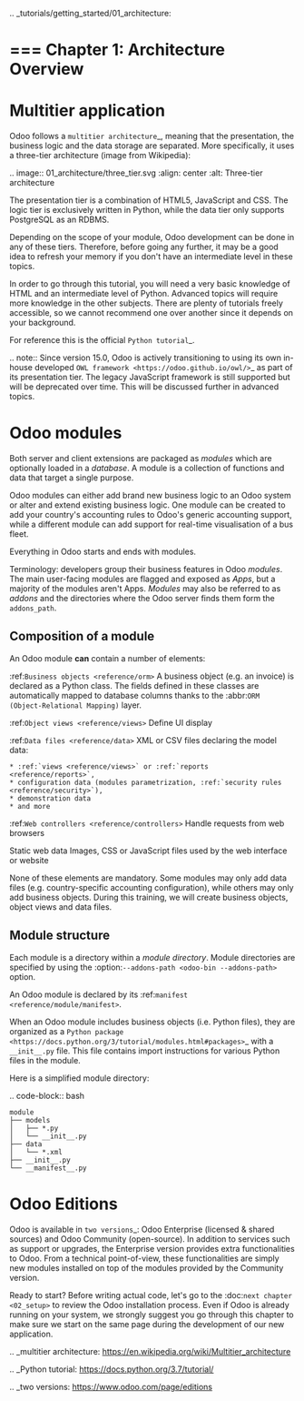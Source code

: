 .. _tutorials/getting_started/01_architecture:

===
Chapter 1: Architecture Overview
===

# Multitier application


Odoo follows a `multitier architecture`_, meaning that the presentation, the business
logic and the data storage are separated. More specifically, it uses a three-tier architecture
(image from Wikipedia):

.. image:: 01_architecture/three_tier.svg
    :align: center
    :alt: Three-tier architecture

The presentation tier is a combination of HTML5, JavaScript and CSS. The logic tier is exclusively
written in Python, while the data tier only supports PostgreSQL as an RDBMS.

Depending on the scope of your module, Odoo development can be done in any of these tiers.
Therefore, before going any further, it may be a good idea to refresh your memory if you don't have
an intermediate level in these topics.

In order to go through this tutorial, you will need a very basic knowledge of HTML and an intermediate
level of Python. Advanced topics will require more knowledge in the other subjects. There are
plenty of tutorials freely accessible, so we cannot recommend one over another since it depends
on your background.

For reference this is the official `Python tutorial`_.

.. note::
  Since version 15.0, Odoo is actively transitioning to using its own in-house developed `OWL
  framework <https://odoo.github.io/owl/>`_ as part of its presentation tier. The legacy JavaScript
  framework is still supported but will be deprecated over time. This will be discussed further in
  advanced topics.

Odoo modules
============

Both server and client extensions are packaged as *modules* which are
optionally loaded in a *database*. A module is a collection of functions and data that target a
single purpose.

Odoo modules can either add brand new business logic to an Odoo system or
alter and extend existing business logic. One module can be created to add your
country's accounting rules to Odoo's generic accounting support, while
a different module can add support for real-time visualisation of a bus fleet.

Everything in Odoo starts and ends with modules.

Terminology: developers group their business features in Odoo *modules*. The main user-facing
modules are flagged and exposed as *Apps*, but a majority of the modules aren't Apps. *Modules*
may also be referred to as *addons* and the directories where the Odoo server finds them
form the ``addons_path``.

Composition of a module
-----------------------

An Odoo module **can** contain a number of elements:

:ref:`Business objects <reference/orm>`
    A business object (e.g. an invoice) is declared as a Python class. The fields defined in
    these classes are automatically mapped to database columns thanks to the
    :abbr:`ORM (Object-Relational Mapping)` layer.

:ref:`Object views <reference/views>`
    Define UI display

:ref:`Data files <reference/data>`
    XML or CSV files declaring the model data:

    * :ref:`views <reference/views>` or :ref:`reports <reference/reports>`,
    * configuration data (modules parametrization, :ref:`security rules <reference/security>`),
    * demonstration data
    * and more

:ref:`Web controllers <reference/controllers>`
    Handle requests from web browsers

Static web data
    Images, CSS or JavaScript files used by the web interface or website

None of these elements are mandatory. Some modules may only add data files (e.g. country-specific
accounting configuration), while others may only add business objects. During this training, we will
create business objects, object views and data files.

Module structure
----------------

Each module is a directory within a *module directory*. Module directories
are specified by using the :option:`--addons-path <odoo-bin --addons-path>`
option.

An Odoo module is declared by its :ref:`manifest <reference/module/manifest>`.

When an Odoo module includes business objects (i.e. Python files), they are organized as a
`Python package <https://docs.python.org/3/tutorial/modules.html#packages>`_
with a ``__init__.py`` file. This file contains import instructions for various Python
files in the module.

Here is a simplified module directory:

.. code-block:: bash

    module
    ├── models
    │   ├── *.py
    │   └── __init__.py
    ├── data
    │   └── *.xml
    ├── __init__.py
    └── __manifest__.py

Odoo Editions
=============

Odoo is available in `two versions`_: Odoo Enterprise (licensed & shared sources) and Odoo Community
(open-source). In addition to services such as support or upgrades, the Enterprise version provides extra
functionalities to Odoo. From a technical point-of-view, these functionalities are simply
new modules installed on top of the modules provided by the Community version.

Ready to start? Before writing actual code, let's go to the :doc:`next chapter <02_setup>` to review
the Odoo installation process. Even if Odoo is already running on your system, we strongly suggest
you go through this chapter to make sure we start on the same page during the development of our new
application.

.. _multitier architecture:
    https://en.wikipedia.org/wiki/Multitier_architecture

.. _Python tutorial:
    https://docs.python.org/3.7/tutorial/

.. _two versions:
    https://www.odoo.com/page/editions
